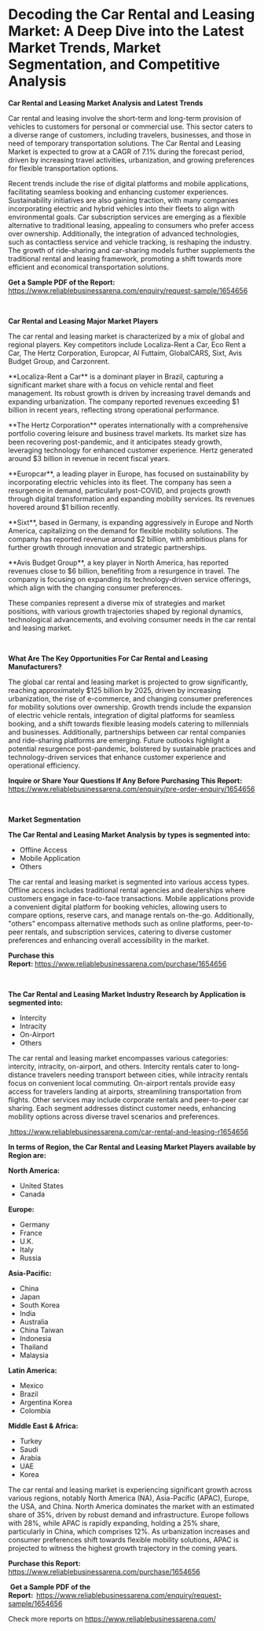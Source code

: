 <p><h1>Decoding the Car Rental and Leasing Market: A Deep Dive into the Latest Market Trends, Market Segmentation, and Competitive Analysis</h1></p><p><strong>Car Rental and Leasing Market Analysis and Latest Trends</strong></p>
<p><p>Car rental and leasing involve the short-term and long-term provision of vehicles to customers for personal or commercial use. This sector caters to a diverse range of customers, including travelers, businesses, and those in need of temporary transportation solutions. The Car Rental and Leasing Market is expected to grow at a CAGR of 7.1% during the forecast period, driven by increasing travel activities, urbanization, and growing preferences for flexible transportation options.</p><p>Recent trends include the rise of digital platforms and mobile applications, facilitating seamless booking and enhancing customer experiences. Sustainability initiatives are also gaining traction, with many companies incorporating electric and hybrid vehicles into their fleets to align with environmental goals. Car subscription services are emerging as a flexible alternative to traditional leasing, appealing to consumers who prefer access over ownership. Additionally, the integration of advanced technologies, such as contactless service and vehicle tracking, is reshaping the industry. The growth of ride-sharing and car-sharing models further supplements the traditional rental and leasing framework, promoting a shift towards more efficient and economical transportation solutions.</p></p>
<p><strong>Get a Sample PDF of the Report:&nbsp;</strong> <a href="https://www.reliablebusinessarena.com/enquiry/request-sample/1654656?utm_campaign=2467&utm_medium=2&utm_source=Github&utm_content=ia&utm_term=07032025&utm_id=car-rental-and-leasing">https://www.reliablebusinessarena.com/enquiry/request-sample/1654656</a></p>
<p>&nbsp;</p>
<p><strong>Car Rental and Leasing Major Market Players</strong></p>
<p><p>The car rental and leasing market is characterized by a mix of global and regional players. Key competitors include Localiza-Rent a Car, Eco Rent a Car, The Hertz Corporation, Europcar, Al Futtaim, GlobalCARS, Sixt, Avis Budget Group, and Carzonrent. </p><p>**Localiza-Rent a Car** is a dominant player in Brazil, capturing a significant market share with a focus on vehicle rental and fleet management. Its robust growth is driven by increasing travel demands and expanding urbanization. The company reported revenues exceeding $1 billion in recent years, reflecting strong operational performance.</p><p>**The Hertz Corporation** operates internationally with a comprehensive portfolio covering leisure and business travel markets. Its market size has been recovering post-pandemic, and it anticipates steady growth, leveraging technology for enhanced customer experience. Hertz generated around $3 billion in revenue in recent fiscal years.</p><p>**Europcar**, a leading player in Europe, has focused on sustainability by incorporating electric vehicles into its fleet. The company has seen a resurgence in demand, particularly post-COVID, and projects growth through digital transformation and expanding mobility services. Its revenues hovered around $1 billion recently.</p><p>**Sixt**, based in Germany, is expanding aggressively in Europe and North America, capitalizing on the demand for flexible mobility solutions. The company has reported revenue around $2 billion, with ambitious plans for further growth through innovation and strategic partnerships.</p><p>**Avis Budget Group**, a key player in North America, has reported revenues close to $6 billion, benefiting from a resurgence in travel. The company is focusing on expanding its technology-driven service offerings, which align with the changing consumer preferences.</p><p>These companies represent a diverse mix of strategies and market positions, with various growth trajectories shaped by regional dynamics, technological advancements, and evolving consumer needs in the car rental and leasing market.</p></p>
<p>&nbsp;</p>
<p><strong>What Are The Key Opportunities For Car Rental and Leasing Manufacturers?</strong></p>
<p><p>The global car rental and leasing market is projected to grow significantly, reaching approximately $125 billion by 2025, driven by increasing urbanization, the rise of e-commerce, and changing consumer preferences for mobility solutions over ownership. Growth trends include the expansion of electric vehicle rentals, integration of digital platforms for seamless booking, and a shift towards flexible leasing models catering to millennials and businesses. Additionally, partnerships between car rental companies and ride-sharing platforms are emerging. Future outlooks highlight a potential resurgence post-pandemic, bolstered by sustainable practices and technology-driven services that enhance customer experience and operational efficiency.</p></p>
<p><strong>Inquire or Share Your Questions If Any Before Purchasing This Report:</strong> <a href="https://www.reliablebusinessarena.com/enquiry/pre-order-enquiry/1654656?utm_campaign=2467&utm_medium=2&utm_source=Github&utm_content=ia&utm_term=07032025&utm_id=car-rental-and-leasing">https://www.reliablebusinessarena.com/enquiry/pre-order-enquiry/1654656</a></p>
<p>&nbsp;</p>
<p><strong>Market Segmentation</strong></p>
<p><strong>The Car Rental and Leasing Market Analysis by types is segmented into:</strong></p>
<p><ul><li>Offline Access</li><li>Mobile Application</li><li>Others</li></ul></p>
<p><p>The car rental and leasing market is segmented into various access types. Offline access includes traditional rental agencies and dealerships where customers engage in face-to-face transactions. Mobile applications provide a convenient digital platform for booking vehicles, allowing users to compare options, reserve cars, and manage rentals on-the-go. Additionally, "others" encompass alternative methods such as online platforms, peer-to-peer rentals, and subscription services, catering to diverse customer preferences and enhancing overall accessibility in the market.</p></p>
<p><strong>Purchase this Report:&nbsp;</strong><a href="https://www.reliablebusinessarena.com/purchase/1654656?utm_campaign=2467&utm_medium=2&utm_source=Github&utm_content=ia&utm_term=07032025&utm_id=car-rental-and-leasing">https://www.reliablebusinessarena.com/purchase/1654656</a></p>
<p>&nbsp;</p>
<p><strong>The Car Rental and Leasing Market Industry Research by Application is segmented into:</strong></p>
<p><ul><li>Intercity</li><li>Intracity</li><li>On-Airport</li><li>Others</li></ul></p>
<p><p>The car rental and leasing market encompasses various categories: intercity, intracity, on-airport, and others. Intercity rentals cater to long-distance travelers needing transport between cities, while intracity rentals focus on convenient local commuting. On-airport rentals provide easy access for travelers landing at airports, streamlining transportation from flights. Other services may include corporate rentals and peer-to-peer car sharing. Each segment addresses distinct customer needs, enhancing mobility options across diverse travel scenarios and preferences.</p></p>
<p><a href="https://www.reliablebusinessarena.com/car-rental-and-leasing-r1654656?utm_campaign=2467&utm_medium=2&utm_source=Github&utm_content=ia&utm_term=07032025&utm_id=car-rental-and-leasing">&nbsp;https://www.reliablebusinessarena.com/car-rental-and-leasing-r1654656</a></p>
<p><strong>In terms of Region, the Car Rental and Leasing Market Players available by Region are:</strong></p>
<p>
    <p> <strong> North America: </strong>
        <ul>
            <li>United States</li>
            <li>Canada</li>
        </ul>
        </p> 
    <p> <strong> Europe: </strong>
        <ul>
            <li>Germany</li>
            <li>France</li>
            <li>U.K.</li>
            <li>Italy</li>
            <li>Russia</li>
        </ul>
        </p> 
    <p> <strong> Asia-Pacific: </strong>
        <ul>
            <li>China</li>
            <li>Japan</li>
            <li>South Korea</li>
            <li>India</li>
            <li>Australia</li>
            <li>China Taiwan</li>
            <li>Indonesia</li>
            <li>Thailand</li>
            <li>Malaysia</li>
        </ul>
        </p> 
    <p> <strong> Latin America: </strong>
        <ul>
            <li>Mexico</li>
            <li>Brazil</li>
            <li>Argentina Korea</li>
            <li>Colombia</li>
        </ul>
        </p> 
    <p> <strong> Middle East & Africa: </strong>
        <ul>
            <li>Turkey</li>
            <li>Saudi</li>
            <li>Arabia</li>
            <li>UAE</li>
            <li>Korea</li>
        </ul>
    </p>
    </p>
<p><p>The car rental and leasing market is experiencing significant growth across various regions, notably North America (NA), Asia-Pacific (APAC), Europe, the USA, and China. North America dominates the market with an estimated share of 35%, driven by robust demand and infrastructure. Europe follows with 28%, while APAC is rapidly expanding, holding a 25% share, particularly in China, which comprises 12%. As urbanization increases and consumer preferences shift towards flexible mobility solutions, APAC is projected to witness the highest growth trajectory in the coming years.</p></p>
<p><strong>Purchase this Report: </strong><a href="https://www.reliablebusinessarena.com/purchase/1654656?utm_campaign=2467&utm_medium=2&utm_source=Github&utm_content=ia&utm_term=07032025&utm_id=car-rental-and-leasing">https://www.reliablebusinessarena.com/purchase/1654656</a></p>
<p>&nbsp;<strong>Get a Sample PDF of the Report:&nbsp;&nbsp;</strong><a href="https://www.reliablebusinessarena.com/enquiry/request-sample/1654656?utm_campaign=2467&utm_medium=2&utm_source=Github&utm_content=ia&utm_term=07032025&utm_id=car-rental-and-leasing">https://www.reliablebusinessarena.com/enquiry/request-sample/1654656</a></p>
<p><strong></strong></p>
<p>Check more reports on <a href="https://www.reliablebusinessarena.com/?utm_campaign=2467&utm_medium=2&utm_source=Github&utm_content=ia&utm_term=07032025&utm_id=car-rental-and-leasing">https://www.reliablebusinessarena.com/</a></p>